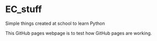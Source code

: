 EC_stuff
========

Simple things created at school to learn Python

This GitHub pages webpage is to test how GitHub pages are working.
